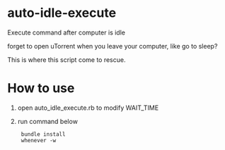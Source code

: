 auto-idle-execute
=================

Execute command after computer is idle

forget to open uTorrent when you leave your computer, like go to sleep?

This is where this script come to rescue.

# How to use

1. open auto_idle_execute.rb to modify WAIT_TIME

2. run command below

        bundle install
        whenever -w